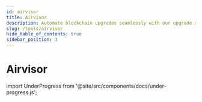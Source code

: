 ```yaml
---
id: airvisor
title: Airvisor
description: Automate blockchain upgrades seamlessly with our upgrade manager.
slug: /tools/airvisor
hide_table_of_contents: true
sidebar_position: 3
---
```


# Airvisor

import UnderProgress from '@site/src/components/docs/under-progress.js';

<UnderProgress />
